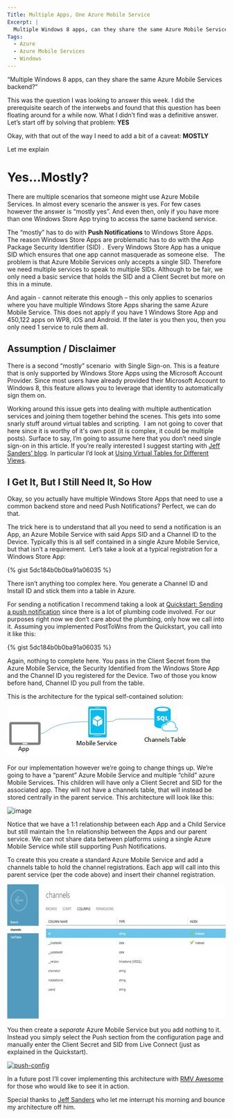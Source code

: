 ```yaml
---
Title: Multiple Apps, One Azure Mobile Service
Excerpt: |
  Multiple Windows 8 apps, can they share the same Azure Mobile Services backend? This was the question I was looking to answer this week. I did the prerequisite search of the interwebs and found that this question has been floating around for a while now. What I didn’t find was a definitive answer. Let’s start off by solving that problem.
Tags:
  - Azure
  - Azure Mobile Services
  - Windows
---
```

“Multiple Windows 8 apps, can they share the same Azure Mobile Services backend?”

This was the question I was looking to answer this week. I did the prerequisite search of the interwebs and found that this question has been floating around for a while now. What I didn’t find was a definitive answer. Let’s start off by solving that problem:
<strong>YES</strong>

Okay, with that out of the way I need to add a bit of a caveat:
<strong>MOSTLY</strong>

Let me explain


# Yes…Mostly?
There are multiple scenarios that someone might use Azure Mobile Services. In almost every scenario the answer is yes. For few cases however the answer is “mostly yes”. And even then, only if you have more than one Windows Store App trying to access the same backend service.

The “mostly” has to do with <strong>Push Notifications</strong> to Windows Store Apps. The reason Windows Store Apps are problematic has to do with the App Package Security Identifier (SID) .  Every Windows Store App has a unique SID which ensures that one app cannot masquerade as someone else.   The problem is that Azure Mobile Services only accepts a single SID. Therefore we need multiple services to speak to multiple SIDs. Although to be fair, we only need a basic service that holds the SID and a Client Secret but more on this in a minute.

And again - cannot reiterate this enough – this only applies to scenarios where you have multiple Windows Store Apps sharing the same Azure Mobile Service. This does not apply if you have 1 Windows Store App and 450,122 apps on WP8, iOS and Android. If the later is you then you, then you only need 1 service to rule them all.
## Assumption / Disclaimer
There is a second “mostly” scenario  with Single Sign-on. This is a feature that is only supported by Windows Store Apps using the Microsoft Account Provider. Since most users have already provided their Microsoft Account to Windows 8, this feature allows you to leverage that identity to automatically sign them on.

Working around this issue gets into dealing with multiple authentication services and joining them together behind the scenes. This gets into some snarly stuff around virtual tables and scripting.  I am not going to cover that here since it is worthy of it's own post (it is complex, it could be multiple posts). Surface to say, I’m going to assume here that you don’t need single sign-on in this article. If you’re really interested I suggest starting with <a href="http://blogs.msdn.com/b/jpsanders/" target="_blank">Jeff Sanders’ blog</a>. In particular I’d look at <a href="http://blogs.msdn.com/b/jpsanders/archive/2013/06/12/using-virtual-tables-for-different-views-windows-azure-mobile-services.aspx" target="_blank">Using Virtual Tables for Different Views</a>.
## I Get It, But I Still Need It, So How
Okay, so you actually have multiple Windows Store Apps that need to use a common backend store and need Push Notifications? Perfect, we can do that.

The trick here is to understand that all you need to send a notification is an App, an Azure Mobile Service with said Apps SID and a Channel ID to the Device. Typically this is all self contained in a single Azure Mobile Service, but that isn’t a requirement.  Let’s take a look at a typical registration for a Windows Store App:

{% gist 5dc184b0b0ba91a06035  %}

There isn’t anything too complex here. You generate a Channel ID and Install ID and stick them into a table in Azure.

For sending a notification I recommend taking a look at <a href="http://msdn.microsoft.com/en-us/library/windows/apps/hh868252.aspx" target="_blank">Quickstart: Sending a push notification</a> since there is a lot of plumbing code involved. For our purposes right now we don’t care about the plumbing, only how we call into it. Assuming you implemented PostToWns from the Quickstart, you call into it like this:

{% gist 5dc184b0b0ba91a06035  %}

Again, nothing to complete here. You pass in the Client Secret from the Azure Mobile Service, the Security Identified from the Windows Store App and the Channel ID you registered for the Device. Two of those you know before hand, Channel ID you pull from the table.

This is the architecture for the typical self-contained solution:

<img style="float: none;margin-left: auto;margin-right: auto;border-width: 0px" title="aaaasd" src="/assets/wp/2014/02/aaaasd.jpg" alt="aaaasd" width="424" height="116" border="0" />

For our implementation however we’re going to change things up. We’re going to have a “parent” Azure Mobile Service and multiple “child” azure Mobile Services. This children will have only a Client Secret and SID for the associated app. They will not have a channels table, that will instead be stored centrally in the parent service. This architecture will look like this:

<img style="float: none;margin-left: auto;margin-right: auto;border-width: 0px" title="image" src="/assets/wp/2014/02/image.png" alt="image" width="391" height="348" border="0" />

Notice that we have a 1:1 relationship between each App and a Child Service but still maintain the 1:n relationship between the Apps and our parent service. We can not share data between platforms using a single Azure Mobile Service while still supporting Push Notifications.

To create this you create a standard Azure Mobile Service and add a channels table to hold the channel registrations. Each app will call into this parent service (per the code above) and insert their channel registration.

<a href="/assets/wp/2014/02/channelstabel.jpg"><img style="float: none;margin-left: auto;margin-right: auto;border: 0px" title="channels-tabel" src="/assets/wp/2014/02/channelstabel_thumb.jpg" alt="channels-tabel" width="640" height="309" border="0" /></a>

You then create a <em>separate</em> Azure Mobile Service but you add nothing to it. Instead you simply select the Push section from the configuration page and manually enter the Client Secret and SID from Live Connect (just as explained in the Quickstart).

<a href="/assets/wp/2014/02/pushconfig.jpg"><img style="float: none;margin-left: auto;margin-right: auto;border: 0px" title="push-config" src="/assets/wp/2014/02/pushconfig_thumb.jpg" alt="push-config" width="640" height="449" border="0" /></a>

In a future post I’ll cover implementing this architecture with <a href="http://massivescale.azurewebsites.net/tag/rmv-awesome/" target="_blank">RMV Awesome</a> for those who would like to see it in action.

Special thanks to <a href="http://social.msdn.microsoft.com/profile/jeff%20%20sanders/" target="_blank">Jeff Sanders</a> who let me interrupt his morning and bounce my architecture off him.